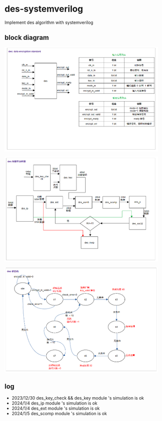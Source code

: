 # des-systemverilog

Implement des algorithm with systemverilog

## block diagram

![image-20240107063909169](pic/image-20240107063909169.png)

![image-20240107063935870](pic/image-20240107063935870.png)

![image-20240107064423724](pic/image-20240107064423724.png)

## log

- 2023/12/30 des_key_check && des_key  module 's simulation is ok
- 2024/1/4  des_ip  module 's simulation is ok
- 2024/1/4  des_ext  module 's simulation is ok
- 2024/1/5  des_scomp  module 's simulation is ok
